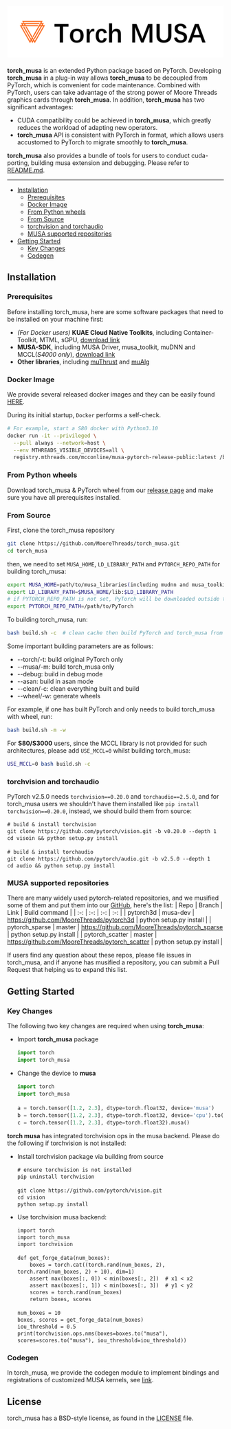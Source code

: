 ![Torch MUSA_Logo](docs/images/torch_musa.png)
--------------------------------------------------------------------------------

**torch_musa** is an extended Python package based on PyTorch. Developing **torch_musa** in a plug-in way allows **torch_musa** to be decoupled from PyTorch, which is convenient for code maintenance. Combined with PyTorch, users can take advantage of the strong power of Moore Threads graphics cards through **torch_musa**. In addition, **torch_musa** has two significant advantages:

* CUDA compatibility could be achieved in **torch_musa**, which greatly reduces the workload of adapting new operators.
* **torch_musa** API is consistent with PyTorch in format, which allows users accustomed to PyTorch to migrate smoothly to **torch_musa**.

**torch_musa** also provides a bundle of tools for users to conduct cuda-porting, building musa extension and debugging. Please refer to [README.md](torch_musa/utils/README.md).

--------------------------------------------------------------------------------

<!-- toc -->

- [Installation](#installation)  
  - [Prerequisites](#prerequisites)
  - [Docker Image](#docker-image)
  - [From Python wheels](#from-python-wheels)
  - [From Source](#from-source)
  - [torchvision and torchaudio](#torchvision-and-torchaudio)
  - [MUSA supported repositories](#MUSA-supported-repositories)
- [Getting Started](#getting-started)
  - [Key Changes](#key-changes)
  - [Codegen](#codegen)

<!-- tocstop -->

## Installation
### Prerequisites
Before installing torch_musa, here are some software packages that need to be installed on your machine first:
- *(For Docker users)* **KUAE Cloud Native Toolkits**, including Container-Toolkit, MTML, sGPU, [download link](https://developer.mthreads.com/sdk/download/CloudNative?equipment=&os=&driverVersion=&version=)
- **MUSA-SDK**, including MUSA Driver, musa_toolkit, muDNN and MCCL(*S4000 only*), [download link](https://developer.mthreads.com/sdk/download/musa?equipment=&os=&driverVersion=&version=)
- **Other libraries**, including [muThrust](https://github.com/MooreThreads/muThrust) and [muAlg](https://github.com/MooreThreads/muAlg)

### Docker Image
We provide several released docker images and they can be easily found [HERE](https://mcconline.mthreads.com/repo).

During its initial startup, `Docker` performs a self-check.

```bash
# For example, start a S80 docker with Python3.10
docker run -it --privileged \
  --pull always --network=host \
  --env MTHREADS_VISIBLE_DEVICES=all \
  registry.mthreads.com/mcconline/musa-pytorch-release-public:latest /bin/bash
```

### From Python wheels
Download torch_musa & PyTorch wheel from our [release page](https://github.com/MooreThreads/torch_musa/releases) and make sure you have
all prerequisites installed.

### From Source
First, clone the torch_musa repository
```bash
git clone https://github.com/MooreThreads/torch_musa.git
cd torch_musa
```

then, we need to set `MUSA_HOME`, `LD_LIBRARY_PATH` and `PYTORCH_REPO_PATH` for building torch_musa:
```bash
export MUSA_HOME=path/to/musa_libraries(including mudnn and musa_toolkits) # defalut value is /usr/local/musa/
export LD_LIBRARY_PATH=$MUSA_HOME/lib:$LD_LIBRARY_PATH
# if PYTORCH_REPO_PATH is not set, PyTorch will be downloaded outside this directory when building with build.sh
export PYTORCH_REPO_PATH=/path/to/PyTorch
```

To building torch_musa, run:
```bash
bash build.sh -c  # clean cache then build PyTorch and torch_musa from scratch
```

Some important building parameters are as follows:
 - --torch/-t: build original PyTorch only
 - --musa/-m: build torch_musa only
 - --debug: build in debug mode
 - --asan: build in asan mode
 - --clean/-c: clean everything built and build
 - --wheel/-w: generate wheels

For example, if one has built PyTorch and only needs to build torch_musa with wheel, run:
```bash
bash build.sh -m -w
```
For **S80/S3000** users, since the MCCL library is not provided for such architectures, please add `USE_MCCL=0` whilst building torch_musa:
```bash
USE_MCCL=0 bash build.sh -c
```

### torchvision and torchaudio
PyTorch v2.5.0 needs `torchvision==0.20.0` and `torchaudio==2.5.0`, and for torch_musa users we
shouldn't have them installed like `pip install torchvision==0.20.0`, instead, we should build
them from source:
```shell
# build & install torchvision
git clone https://github.com/pytorch/vision.git -b v0.20.0 --depth 1
cd visoin && python setup.py install

# build & install torchaudio
git clone https://github.com/pytorch/audio.git -b v2.5.0 --depth 1
cd audio && python setup.py install
```

### MUSA supported repositories
There are many widely used pytorch-related repositories, and we musified some of them and put them into our [GitHub](https://github.com/MooreThreads), here's the list:
| Repo | Branch | Link |  Build command |
| :-: | :-: | :-: | :-: |
| pytorch3d | musa-dev | https://github.com/MooreThreads/pytorch3d | python setup.py install |
| pytorch_sparse | master | https://github.com/MooreThreads/pytorch_sparse | python setup.py install |
| pytorch_scatter | master | https://github.com/MooreThreads/pytorch_scatter | python setup.py install |

If users find any question about these repos, please file issues in torch_musa, and if anyone has musified a repository, you can
submit a Pull Request that helping us to expand this list.

## Getting Started
### Key Changes
The following two key changes are required when using **torch_musa**:
 - Import **torch_musa** package
   ```Python
   import torch
   import torch_musa
   ```

 - Change the device to **musa**
   ```Python
   import torch
   import torch_musa

   a = torch.tensor([1.2, 2.3], dtype=torch.float32, device='musa')
   b = torch.tensor([1.2, 2.3], dtype=torch.float32, device='cpu').to('musa')
   c = torch.tensor([1.2, 2.3], dtype=torch.float32).musa()
   ```
**torch musa** has integrated torchvision ops in the musa backend. Please do the following if torchvision is not installed:
- Install torchvision package via building from source
  ```
  # ensure torchvision is not installed
  pip uninstall torchvision
  
  git clone https://github.com/pytorch/vision.git
  cd vision
  python setup.py install
  ```
- Use torchvision musa backend:
  ```
  import torch
  import torch_musa
  import torchvision

  def get_forge_data(num_boxes):
      boxes = torch.cat((torch.rand(num_boxes, 2), torch.rand(num_boxes, 2) + 10), dim=1)
      assert max(boxes[:, 0]) < min(boxes[:, 2])  # x1 < x2
      assert max(boxes[:, 1]) < min(boxes[:, 3])  # y1 < y2
      scores = torch.rand(num_boxes)
      return boxes, scores

  num_boxes = 10
  boxes, scores = get_forge_data(num_boxes)
  iou_threshold = 0.5
  print(torchvision.ops.nms(boxes=boxes.to("musa"), scores=scores.to("musa"), iou_threshold=iou_threshold))
  ```

### Codegen
In torch_musa, we provide the codegen module to implement bindings and registrations of customized MUSA kernels, see [link](tools/codegen/README.md).

## License
torch_musa has a BSD-style license, as found in the [LICENSE](LICENSE) file.
